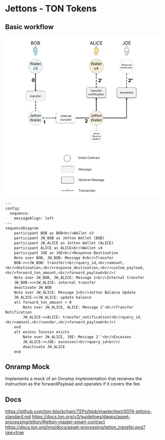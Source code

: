 # Jettons - TON Tokens

## Basic workflow

![Flow diagram](./simple-transfer.png)

```mermaid
---
config:
  sequence:
    messageAlign: left
---
sequenceDiagram
    participant BOB as BOB<br/>Wallet v3
    participant JW_BOB as Jetton Wallet (BOB)
    participant JW_ALICE as Jetton Wallet (ALICE)
    participant ALICE as ALICE<br/>Wallet v4
    participant JOE as JOE<br/>Response Destination
    Note over BOB, JW_BOB: Message 0<br/>Transfer
    BOB->>+JW_BOB: transfer(<br/>query_id,<br/>amount,<br/>destination,<br/>response_destination,<br/>custom_payload,<br/>forward_ton_amount,<br/>forward_payload<br/>)
    Note over JW_BOB, JW_ALICE: Message 1<br/>Internal transfer
    JW_BOB->>+JW_ALICE: internal transfer
    deactivate JW_BOB
    Note over JW_ALICE: Message 2<br/>Jetton Balance Update
    JW_ALICE->>JW_ALICE: update balance
    alt forward_ton_amount > 0
        Note over JW_ALICE, ALICE: Message 2'<br/>Transfer Notification
        JW_ALICE->>ALICE: transfer_notification(<br/>query_id,<br/>amount,<br/>sender,<br/>forward_payload<br/>)
    end
    alt excess Toncoin exists
        Note over JW_ALICE, JOE: Message 2''<br/>Excesses
        JW_ALICE->>JOE: excesses(<br/>query_id<br/>)
        deactivate JW_ALICE
    end
```

## Onramp Mock

Implements a mock of an Onramp implementation that receives the instruction as the forwardPayload and operates if it covers the fee.

## Docs

<https://github.com/ton-blockchain/TEPs/blob/master/text/0074-jettons-standard.md>
<https://docs.ton.org/v3/guidelines/dapps/asset-processing/jetton/#jetton-master-smart-contract>
<https://docs.ton.org/img/docs/asset-processing/jetton_transfer.png?raw=true>
